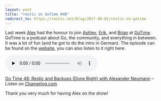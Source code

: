 ```yaml
---
layout: post
title: "restic on GoTime #48"
redirect_to: https://restic.net/blog/2017-06-01/restic-on-gotime
---
```


Last week [Alex](https://github.com/fd0) had the honour to join [Ashley](https://twitter.com/ashleymcnamara), [Erik](https://twitter.com/erikstmartin), and [Brian](https://twitter.com/bketelsen) at [GoTime](https://gotime.fm). GoTime is a podcast about Go, the community, and everything in between. It was a lot of fun (and he got to do the intro in German). The episode can be found on the [website](https://changelog.com/gotime/48), you can also listen to it right here:

<audio data-theme="night" data-src="https://changelog.com/gotime/48/embed" src="https://cdn.changelog.com/uploads/gotime/48/go-time-48.mp3" preload="none" class="changelog-episode" controls></audio><p><a href="https://changelog.com/gotime/48">Go Time 48: Restic and Backups (Done Right) with Alexander Neumann</a> – Listen on <a href="https://changelog.com/">Changelog.com</a></p><script async src="//cdn.changelog.com/embed.js"></script>

Thank you very much for having Alex on the show!
